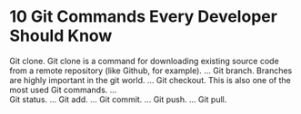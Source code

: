 # 10 Git Commands Every Developer Should Know
Git clone. Git clone is a command for downloading existing source code from a remote repository (like Github, for example). ...
Git branch. Branches are highly important in the git world. ...
Git checkout. This is also one of the most used Git commands. ...
<br>
Git status. ...
Git add. ...
Git commit. ...
Git push. ...
Git pull.
